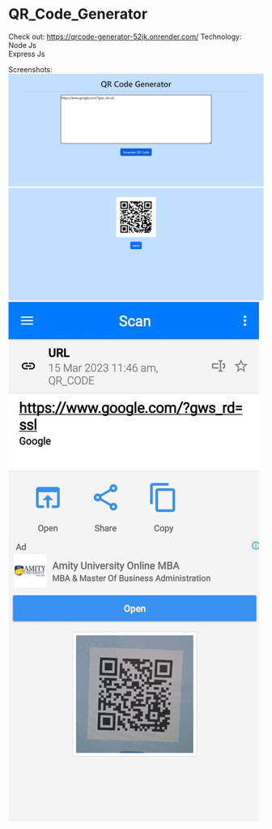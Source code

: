 # QR_Code_Generator
Check out: https://qrcode-generator-52jk.onrender.com/
Technology:<br>
Node Js <br>
Express Js

Screenshots:
<img src="https://github.com/R-Sree-Vani/QR_Code_Generator/blob/main/Screenshot%20(153).png">
<img src="https://github.com/R-Sree-Vani/QR_Code_Generator/blob/main/Screenshot%20(154).png">
<img src="https://github.com/R-Sree-Vani/QR_Code_Generator/blob/main/sshot.jpeg">
